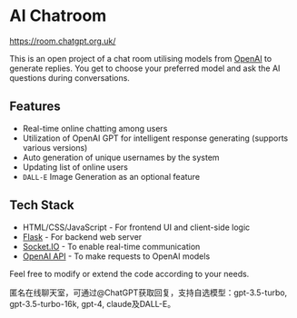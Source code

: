 # AI Chatroom
https://room.chatgpt.org.uk/

This is an open project of a chat room utilising models from [OpenAI](https://openai.com/) to generate replies. You get to choose your preferred model and ask the AI questions during conversations.

## Features

* Real-time online chatting among users
* Utilization of OpenAI GPT for intelligent response generating (supports various versions)
* Auto generation of unique usernames by the system
* Updating list of online users
* `DALL-E` Image Generation as an optional feature



## Tech Stack

* HTML/CSS/JavaScript - For frontend UI and client-side logic  
* [Flask](https://flask.palletsprojects.com/en/2.0.x/) - For backend web server 
* [Socket.IO](https://socket.io) - To enable real-time communication
* [OpenAI API](https://beta.openai.com/docs/introduction/library-reference/chapter-openai-api/reference/#python-library-v030) - To make requests to OpenAI models

Feel free to modify or extend the code according to your needs.


匿名在线聊天室，可通过@ChatGPT获取回复，支持自选模型：gpt-3.5-turbo, gpt-3.5-turbo-16k, gpt-4, claude及DALL-E。


